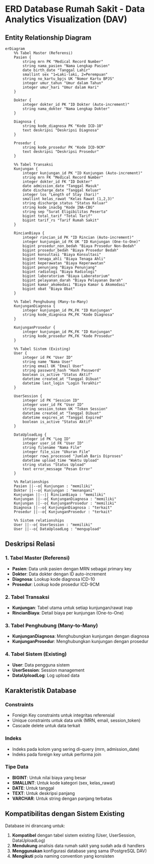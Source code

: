 # ERD Database Rumah Sakit - Data Analytics Visualization (DAV)

## Entity Relationship Diagram

```mermaid
erDiagram
    %% Tabel Master (Referensi)
    Pasien {
        string mrn PK "Medical Record Number"
        string nama_pasien "Nama Lengkap Pasien"
        date birth_date "Tanggal Lahir"
        smallint sex "1=Laki-laki, 2=Perempuan"
        string no_kartu_bpjs UK "Nomor Kartu BPJS"
        integer umur_tahun "Umur dalam Tahun"
        integer umur_hari "Umur dalam Hari"
    }
    
    Dokter {
        integer dokter_id PK "ID Dokter (Auto-increment)"
        string nama_dokter "Nama Lengkap Dokter"
    }
    
    Diagnosa {
        string kode_diagnosa PK "Kode ICD-10"
        text deskripsi "Deskripsi Diagnosa"
    }
    
    Prosedur {
        string kode_prosedur PK "Kode ICD-9CM"
        text deskripsi "Deskripsi Prosedur"
    }
    
    %% Tabel Transaksi
    Kunjungan {
        integer kunjungan_id PK "ID Kunjungan (Auto-increment)"
        string mrn FK "Medical Record Number"
        integer dokter_id FK "ID Dokter"
        date admission_date "Tanggal Masuk"
        date discharge_date "Tanggal Keluar"
        integer los "Length of Stay (hari)"
        smallint kelas_rawat "Kelas Rawat (1,2,3)"
        string discharge_status "Status Keluar"
        string kode_inacbg "Kode INA-CBG"
        string sep "Surat Eligibilitas Peserta"
        bigint total_tarif "Total Tarif"
        bigint tarif_rs "Tarif Rumah Sakit"
    }
    
    RincianBiaya {
        integer rincian_id PK "ID Rincian (Auto-increment)"
        integer kunjungan_id FK UK "ID Kunjungan (One-to-One)"
        bigint prosedur_non_bedah "Biaya Prosedur Non-Bedah"
        bigint prosedur_bedah "Biaya Prosedur Bedah"
        bigint konsultasi "Biaya Konsultasi"
        bigint tenaga_ahli "Biaya Tenaga Ahli"
        bigint keperawatan "Biaya Keperawatan"
        bigint penunjang "Biaya Penunjang"
        bigint radiologi "Biaya Radiologi"
        bigint laboratorium "Biaya Laboratorium"
        bigint pelayanan_darah "Biaya Pelayanan Darah"
        bigint kamar_akomodasi "Biaya Kamar & Akomodasi"
        bigint obat "Biaya Obat"
    }
    
    %% Tabel Penghubung (Many-to-Many)
    KunjunganDiagnosa {
        integer kunjungan_id PK,FK "ID Kunjungan"
        string kode_diagnosa PK,FK "Kode Diagnosa"
    }
    
    KunjunganProsedur {
        integer kunjungan_id PK,FK "ID Kunjungan"
        string kode_prosedur PK,FK "Kode Prosedur"
    }
    
    %% Tabel Sistem (Existing)
    User {
        integer id PK "User ID"
        string name "Nama User"
        string email UK "Email User"
        string password_hash "Hash Password"
        boolean is_active "Status Aktif"
        datetime created_at "Tanggal Dibuat"
        datetime last_login "Login Terakhir"
    }
    
    UserSession {
        integer id PK "Session ID"
        integer user_id FK "User ID"
        string session_token UK "Token Session"
        datetime created_at "Tanggal Dibuat"
        datetime expires_at "Tanggal Expired"
        boolean is_active "Status Aktif"
    }
    
    DataUploadLog {
        integer id PK "Log ID"
        integer user_id FK "User ID"
        string filename "Nama File"
        integer file_size "Ukuran File"
        integer rows_processed "Jumlah Baris Diproses"
        datetime upload_time "Waktu Upload"
        string status "Status Upload"
        text error_message "Pesan Error"
    }
    
    %% Relationships
    Pasien ||--o{ Kunjungan : "memiliki"
    Dokter ||--o{ Kunjungan : "menangani"
    Kunjungan ||--|| RincianBiaya : "memiliki"
    Kunjungan ||--o{ KunjunganDiagnosa : "memiliki"
    Kunjungan ||--o{ KunjunganProsedur : "memiliki"
    Diagnosa ||--o{ KunjunganDiagnosa : "terkait"
    Prosedur ||--o{ KunjunganProsedur : "terkait"
    
    %% Sistem relationships
    User ||--o{ UserSession : "memiliki"
    User ||--o{ DataUploadLog : "mengupload"
```

## Deskripsi Relasi

### 1. Tabel Master (Referensi)
- **Pasien**: Data unik pasien dengan MRN sebagai primary key
- **Dokter**: Data dokter dengan ID auto-increment
- **Diagnosa**: Lookup kode diagnosa ICD-10
- **Prosedur**: Lookup kode prosedur ICD-9CM

### 2. Tabel Transaksi
- **Kunjungan**: Tabel utama untuk setiap kunjungan/rawat inap
- **RincianBiaya**: Detail biaya per kunjungan (One-to-One)

### 3. Tabel Penghubung (Many-to-Many)
- **KunjunganDiagnosa**: Menghubungkan kunjungan dengan diagnosa
- **KunjunganProsedur**: Menghubungkan kunjungan dengan prosedur

### 4. Tabel Sistem (Existing)
- **User**: Data pengguna sistem
- **UserSession**: Session management
- **DataUploadLog**: Log upload data

## Karakteristik Database

### Constraints
- Foreign Key constraints untuk integritas referensial
- Unique constraints untuk data unik (MRN, email, session_token)
- Cascade delete untuk data terkait

### Indeks
- Indeks pada kolom yang sering di-query (mrn, admission_date)
- Indeks pada foreign key untuk performa join

### Tipe Data
- **BIGINT**: Untuk nilai biaya yang besar
- **SMALLINT**: Untuk kode kategori (sex, kelas_rawat)
- **DATE**: Untuk tanggal
- **TEXT**: Untuk deskripsi panjang
- **VARCHAR**: Untuk string dengan panjang terbatas

## Kompatibilitas dengan Sistem Existing

Database ini dirancang untuk:
1. **Kompatibel** dengan tabel sistem existing (User, UserSession, DataUploadLog)
2. **Mendukung** analisis data rumah sakit yang sudah ada di handlers
3. **Menggunakan** konfigurasi database yang sama (PostgreSQL DAV)
4. **Mengikuti** pola naming convention yang konsisten
